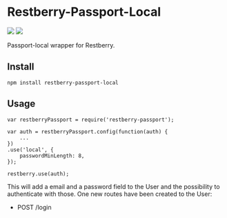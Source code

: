 Restberry-Passport-Local
========================

[![](https://img.shields.io/npm/v/restberry-passport-local.svg)](https://www.npmjs.com/package/restberry-passport-local) [![](https://img.shields.io/npm/dm/restberry-passport-local.svg)](https://www.npmjs.com/package/restberry-passport-local)

Passport-local wrapper for Restberry.

## Install

```
npm install restberry-passport-local
```

## Usage

```
var restberryPassport = require('restberry-passport');

var auth = restberryPassport.config(function(auth) {
    ...
})
.use('local', {
    passwordMinLength: 8,
});

restberry.use(auth);
```

This will add a email and a password field to the User and the possibility to
authenticate with those. One new routes have been created to the User:
- POST /login
